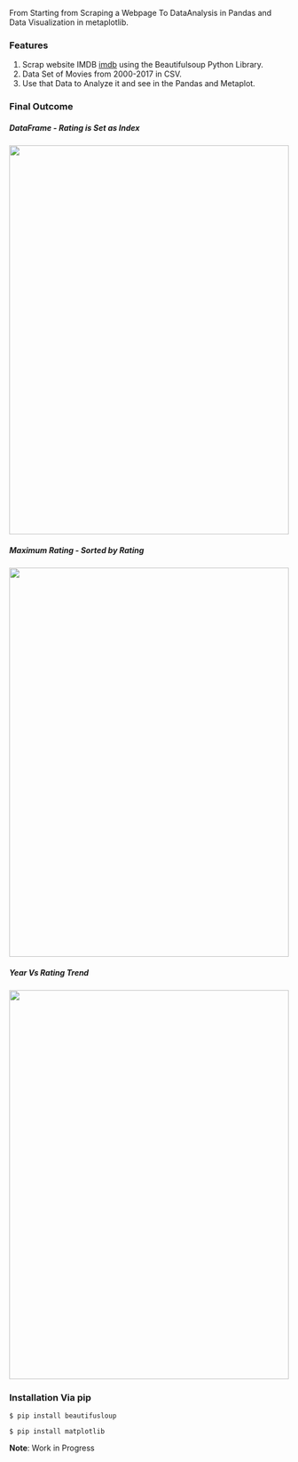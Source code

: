 From Starting from Scraping a Webpage To DataAnalysis in Pandas and Data Visualization in metaplotlib.

### Features

1. Scrap website IMDB [imdb](https://imdb.com) using the Beautifulsoup Python Library.
2. Data Set of Movies from 2000-2017 in CSV.
3. Use that Data to Analyze it and see in the Pandas and Metaplot.

### Final Outcome

##### DataFrame  - Rating is Set as Index
<img src="http://imageshack.com/a/img922/8201/dCsaPC.png" height='700px' width='100%' />



##### Maximum Rating - Sorted by Rating
<img src="http://imageshack.com/a/img923/7766/plC7xd.png" height='700px' width='100%'/>


##### Year Vs Rating Trend
<img src="http://imageshack.com/a/img924/633/kreacR.png" height='700px' width='100%'/>

### Installation Via pip 

```
$ pip install beautifusloup
```

```
$ pip install matplotlib
```

**Note**: Work in Progress
